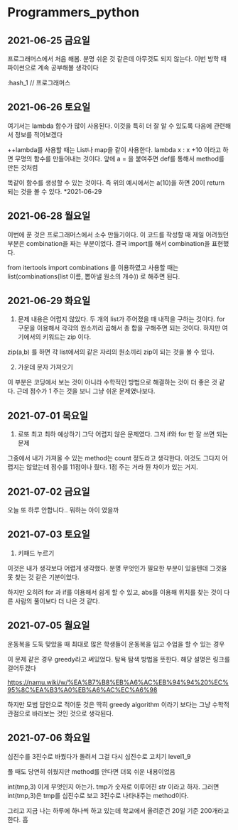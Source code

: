 # Programmers_python
## 2021-06-25 금요일 
프로그래머스에서 처음 해봄. 분명 쉬운 것 같은데 아무것도 되지 않는다. 이번 방학 때 파이썬으로 계속 공부해볼 생각이다

:hash_1 // 프로그래머스 

## 2021-06-26 토요일
여기서는 lambda 함수가 많이 사용된다. 이것을 특히 더 잘 알 수 있도록 다음에 관련해서 정보를 적어보겠다

++lambda를 사용할 때는 List나 map을 같이 사용한다. lambda x : x +10 이라고 하면 무명의 함수를 만들어내는 것이다. 앞에 a = 을 붙여주면 def를 통해서 method를 만든 것처럼

똑같이 함수를 생성할 수 있는 것이다. 즉 위의 예시에서는 a(10)을 하면 20이 return 되는 것을 볼 수 있다. *2021-06-29

## 2021-06-28 월요일
이번에 푼 것은 프로그래머스에서 소수 만들기이다. 이 코드를 작성할 때 제일 어려웠던 부분은 combination을 짜는 부분이었다. 결국 import를 해서 combination을 표현했다.

from itertools import combinations 를 이용하였고 사용할 때는 list(combinations(list 이름, 뽑아낼 원소의 개수)) 로 해주면 된다.

## 2021-06-29 화요일
1. 문제 내용은 어렵지 않았다. 두 개의 list가 주어졌을 때 내적을 구하는 것이다. for 구문을 이용해서 각각의 원소끼리 곱해서 총 합을 구해주면 되는 것이다. 하지만 여기에서의 키워드는 zip 이다.

zip(a,b) 를 하면 각 list에서의 같은 자리의 원소끼리 zip이 되는 것을 볼 수 있다. 

2. 가운데 문자 가져오기 

이 부분은 코딩에서 보는 것이 아니라 수학적인 방법으로 해결하는 것이 더 좋은 것 같다. 근데 점수가 1 주는 것을 보니 그냥 쉬운 문제였나보다.

## 2021-07-01 목요일
1. 로또 최고 최하 예상하기 그닥 어렵지 않은 문제였다. 그저 if와 for 만 잘 쓰면 되는 문제

그중에서 내가 가져올 수 있는 method는 count 정도라고 생각한다. 이것도 그다지 어렵지는 않았는데 점수를 11점이나 줬다. 1점 주는 거라 뭔 차이가 있는 거지.

## 2021-07-02 금요일
오늘 또 하루 안합니다.. 뭐하는 아이 였을까

## 2021-07-03 토요일
1. 키패드 누르기

이것은 내가 생각보다 어렵게 생각했다. 분명 무엇인가 필요한 부분이 있을텐데 그것을 못 찾는 것 같은 기분이었다.

하지만 오히려 for 과 if를 이용해서 쉽게 할 수 있고, abs를 이용해 위치를 찾는 것이 다른 사람의 풀이보다 더 나은 것 같다.


## 2021-07-05 월요일
운동복을 도둑 맞았을 때 최대로 많은 학생들이 운동복을 입고 수업을 할 수 있는 경우

이 문제 같은 경우 greedy라고 써있었다. 탐욕 탐색 방법을 뜻한다. 해당 설명은 링크를 걸어두겠다

https://namu.wiki/w/%EA%B7%B8%EB%A6%AC%EB%94%94%20%EC%95%8C%EA%B3%A0%EB%A6%AC%EC%A6%98

하지만 모범 답안으로 적어둔 것은 딱히 greedy algorithm 이라기 보다는 그냥 수학적 관점으로 바라보는 것인 것으로 생각된다.

## 2021-07-06 화요일
십진수를 3진수로 바꿨다가 돌려서 그걸 다시 십진수로 고치기 level1_9

풀 때도 당연히 쉬웠지만 method를 안다면 더욱 쉬운 내용이었음

int(tmp,3) 이게 무엇인지 아는가. tmp가 숫자로 이루어진 str 이라고 하자. 그러면 int(tmp,3)은 tmp를 십진수로 보고 3진수로 나타내주는 method이다.

그리고 지금 나는 하루에 하나씩 하고 있는데 학교에서 올려준건 20일 기준 200개라고 한다. 흠
